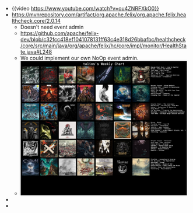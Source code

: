 - {{video https://www.youtube.com/watch?v=ou4ZNRFXkO0}}
- https://mvnrepository.com/artifact/org.apache.felix/org.apache.felix.healthcheck.core/2.0.14
	- Doesn't need event admin
	- https://github.com/apache/felix-dev/blob/c32fcc418ef1041078131ff63c4e318d26bbafbc/healthcheck/core/src/main/java/org/apache/felix/hc/core/impl/monitor/HealthState.java#L248
	- We could implement our own NoOp event admin.
	- ![LastFM-2025-06-30.jpg](../assets/LastFM-2025-06-30_1751272985920_0.jpg)
-
-